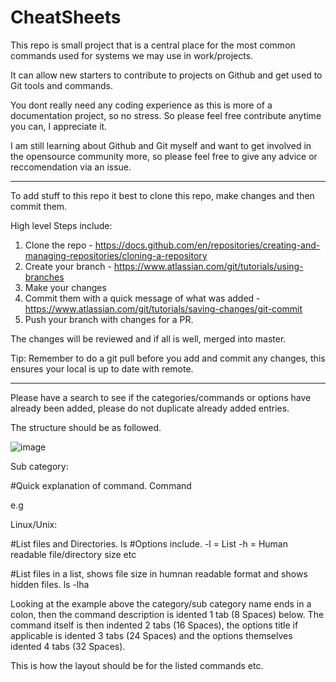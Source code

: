 # CheatSheets

This repo is small project that is a central place for the most common commands used for systems we may use in work/projects.

It can allow new starters to contribute to projects on Github and get used to Git tools and commands. 

You dont really need any coding experience as this is more of a documentation project, so no stress. So please feel free contribute anytime you can, I appreciate it.

I am still learning about Github and Git myself and want to get involved in the opensource community more, so please feel free to give any advice or reccomendation via an issue.

--------------------------------------------------

To add stuff to this repo it best to clone this repo, make changes and then commit them.

High level Steps include:

1. Clone the repo - https://docs.github.com/en/repositories/creating-and-managing-repositories/cloning-a-repository
2. Create your branch - https://www.atlassian.com/git/tutorials/using-branches
3. Make your changes
4. Commit them with a quick message of what was added - https://www.atlassian.com/git/tutorials/saving-changes/git-commit
6. Push your branch with changes for a PR.

The changes will be reviewed and if all is well, merged into master.

Tip: Remember to do a git pull before you add and commit any changes, this ensures your local is up to date with remote.

--------------------------------------------------

Please have a search to see if the categories/commands or options have already been added, please do not duplicate already added entries.

The structure should be as followed.

![image](https://user-images.githubusercontent.com/43029151/142509174-95dd2262-8509-457e-9c71-1bf5c3148604.png)
    

Sub category:

  #Quick explanation of command.
    Command

e.g

Linux/Unix:

  #List files and Directories.
    ls
      #Options include.
        -l = List
        -h = Human readable file/directory size
        etc
                
        
  #List files in a list, shows file size in humnan readable format and shows hidden files.
    ls -lha


Looking at the example above the category/sub category name ends in a colon, then the command description is idented 1 tab (8 Spaces) below. The command itself is then indented 2 tabs (16 Spaces), the options title if applicable is idented 3 tabs (24 Spaces) and the options themselves idented 4 tabs (32 Spaces).

This is how the layout should be for the listed commands etc.

